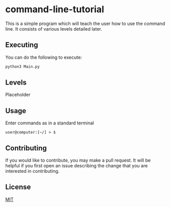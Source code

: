 # command-line-tutorial

This is a simple program which will teach the user how to use the command line. It consists of various levels detailed later.

## Executing

You can do the following to execute:

```bash
python3 Main.py
```

## Levels
Placeholder

## Usage
Enter commands as in a standard terminal
```
user@computer:[~/] > $ 
```

## Contributing
If you would like to contribute, you may make a pull request. It will be helpful if you first open an issue describing the change that you are interested in contributing.

## License
[MIT](https://choosealicense.com/licenses/mit/)
